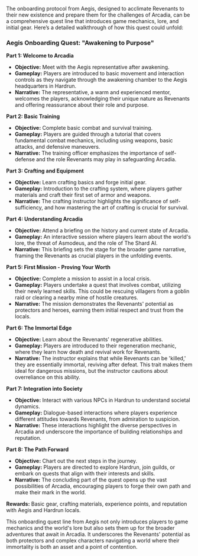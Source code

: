 The onboarding protocol from Aegis, designed to acclimate Revenants to their new existence and prepare them for the challenges of Arcadia, can be a comprehensive quest line that introduces game mechanics, lore, and initial gear. Here’s a detailed walkthrough of how this quest could unfold:

### Aegis Onboarding Quest: "Awakening to Purpose"

**Part 1: Welcome to Arcadia**

- **Objective:** Meet with the Aegis representative after awakening.
- **Gameplay:** Players are introduced to basic movement and interaction controls as they navigate through the awakening chamber to the Aegis headquarters in Hardrun.
- **Narrative:** The representative, a warm and experienced mentor, welcomes the players, acknowledging their unique nature as Revenants and offering reassurance about their role and purpose.

**Part 2: Basic Training**

- **Objective:** Complete basic combat and survival training.
- **Gameplay:** Players are guided through a tutorial that covers fundamental combat mechanics, including using weapons, basic attacks, and defensive maneuvers.
- **Narrative:** The training officer emphasizes the importance of self-defense and the role Revenants may play in safeguarding Arcadia.

**Part 3: Crafting and Equipment**

- **Objective:** Learn crafting basics and forge initial gear.
- **Gameplay:** Introduction to the crafting system, where players gather materials and craft their first set of armor and weapons.
- **Narrative:** The crafting instructor highlights the significance of self-sufficiency, and how mastering the art of crafting is crucial for survival.

**Part 4: Understanding Arcadia**

- **Objective:** Attend a briefing on the history and current state of Arcadia.
- **Gameplay:** An interactive session where players learn about the world's lore, the threat of Asmodeus, and the role of The Shard AI.
- **Narrative:** This briefing sets the stage for the broader game narrative, framing the Revenants as crucial players in the unfolding events.

**Part 5: First Mission - Proving Your Worth**

- **Objective:** Complete a mission to assist in a local crisis.
- **Gameplay:** Players undertake a quest that involves combat, utilizing their newly learned skills. This could be rescuing villagers from a goblin raid or clearing a nearby mine of hostile creatures.
- **Narrative:** The mission demonstrates the Revenants' potential as protectors and heroes, earning them initial respect and trust from the locals.

**Part 6: The Immortal Edge**

- **Objective:** Learn about the Revenants' regenerative abilities.
- **Gameplay:** Players are introduced to their regeneration mechanic, where they learn how death and revival work for Revenants.
- **Narrative:** The instructor explains that while Revenants can be 'killed,' they are essentially immortal, reviving after defeat. This trait makes them ideal for dangerous missions, but the instructor cautions about overreliance on this ability.

**Part 7: Integration into Society**

- **Objective:** Interact with various NPCs in Hardrun to understand societal dynamics.
- **Gameplay:** Dialogue-based interactions where players experience different attitudes towards Revenants, from admiration to suspicion.
- **Narrative:** These interactions highlight the diverse perspectives in Arcadia and underscore the importance of building relationships and reputation.

**Part 8: The Path Forward**

- **Objective:** Chart out the next steps in the journey.
- **Gameplay:** Players are directed to explore Hardrun, join guilds, or embark on quests that align with their interests and skills.
- **Narrative:** The concluding part of the quest opens up the vast possibilities of Arcadia, encouraging players to forge their own path and make their mark in the world.

**Rewards:** Basic gear, crafting materials, experience points, and reputation with Aegis and Hardrun locals.

This onboarding quest line from Aegis not only introduces players to game mechanics and the world's lore but also sets them up for the broader adventures that await in Arcadia. It underscores the Revenants' potential as both protectors and complex characters navigating a world where their immortality is both an asset and a point of contention.
